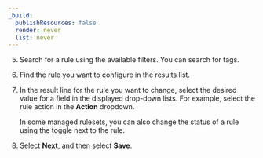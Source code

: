 ```yaml
---
_build:
  publishResources: false
  render: never
  list: never
---
```


5. Search for a rule using the available filters. You can search for tags.

6. Find the rule you want to configure in the results list.

7. In the result line for the rule you want to change, select the desired value for a field in the displayed drop-down lists. For example, select the rule action in the **Action** dropdown.

    In some managed rulesets, you can also change the status of a rule using the toggle next to the rule.

8. Select **Next**, and then select **Save**.
